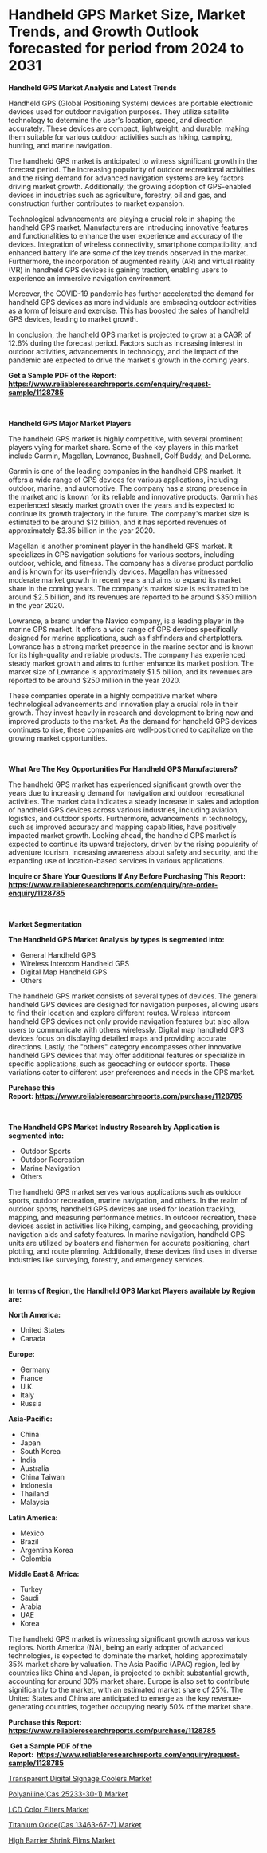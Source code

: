 <p><h1>Handheld GPS Market Size, Market Trends, and Growth Outlook forecasted for period from 2024 to 2031</h1></p><p><strong>Handheld GPS Market Analysis and Latest Trends</strong></p>
<p><p>Handheld GPS (Global Positioning System) devices are portable electronic devices used for outdoor navigation purposes. They utilize satellite technology to determine the user's location, speed, and direction accurately. These devices are compact, lightweight, and durable, making them suitable for various outdoor activities such as hiking, camping, hunting, and marine navigation.</p><p>The handheld GPS market is anticipated to witness significant growth in the forecast period. The increasing popularity of outdoor recreational activities and the rising demand for advanced navigation systems are key factors driving market growth. Additionally, the growing adoption of GPS-enabled devices in industries such as agriculture, forestry, oil and gas, and construction further contributes to market expansion.</p><p>Technological advancements are playing a crucial role in shaping the handheld GPS market. Manufacturers are introducing innovative features and functionalities to enhance the user experience and accuracy of the devices. Integration of wireless connectivity, smartphone compatibility, and enhanced battery life are some of the key trends observed in the market. Furthermore, the incorporation of augmented reality (AR) and virtual reality (VR) in handheld GPS devices is gaining traction, enabling users to experience an immersive navigation environment.</p><p>Moreover, the COVID-19 pandemic has further accelerated the demand for handheld GPS devices as more individuals are embracing outdoor activities as a form of leisure and exercise. This has boosted the sales of handheld GPS devices, leading to market growth.</p><p>In conclusion, the handheld GPS market is projected to grow at a CAGR of 12.6% during the forecast period. Factors such as increasing interest in outdoor activities, advancements in technology, and the impact of the pandemic are expected to drive the market's growth in the coming years.</p></p>
<p><strong>Get a Sample PDF of the Report:&nbsp; <a href="https://www.reliableresearchreports.com/enquiry/request-sample/1128785">https://www.reliableresearchreports.com/enquiry/request-sample/1128785</a></strong></p>
<p>&nbsp;</p>
<p><strong>Handheld GPS Major Market Players</strong></p>
<p><p>The handheld GPS market is highly competitive, with several prominent players vying for market share. Some of the key players in this market include Garmin, Magellan, Lowrance, Bushnell, Golf Buddy, and DeLorme.</p><p>Garmin is one of the leading companies in the handheld GPS market. It offers a wide range of GPS devices for various applications, including outdoor, marine, and automotive. The company has a strong presence in the market and is known for its reliable and innovative products. Garmin has experienced steady market growth over the years and is expected to continue its growth trajectory in the future. The company's market size is estimated to be around $12 billion, and it has reported revenues of approximately $3.35 billion in the year 2020.</p><p>Magellan is another prominent player in the handheld GPS market. It specializes in GPS navigation solutions for various sectors, including outdoor, vehicle, and fitness. The company has a diverse product portfolio and is known for its user-friendly devices. Magellan has witnessed moderate market growth in recent years and aims to expand its market share in the coming years. The company's market size is estimated to be around $2.5 billion, and its revenues are reported to be around $350 million in the year 2020.</p><p>Lowrance, a brand under the Navico company, is a leading player in the marine GPS market. It offers a wide range of GPS devices specifically designed for marine applications, such as fishfinders and chartplotters. Lowrance has a strong market presence in the marine sector and is known for its high-quality and reliable products. The company has experienced steady market growth and aims to further enhance its market position. The market size of Lowrance is approximately $1.5 billion, and its revenues are reported to be around $250 million in the year 2020.</p><p>These companies operate in a highly competitive market where technological advancements and innovation play a crucial role in their growth. They invest heavily in research and development to bring new and improved products to the market. As the demand for handheld GPS devices continues to rise, these companies are well-positioned to capitalize on the growing market opportunities.</p></p>
<p>&nbsp;</p>
<p><strong>What Are The Key Opportunities For Handheld GPS Manufacturers?</strong></p>
<p><p>The handheld GPS market has experienced significant growth over the years due to increasing demand for navigation and outdoor recreational activities. The market data indicates a steady increase in sales and adoption of handheld GPS devices across various industries, including aviation, logistics, and outdoor sports. Furthermore, advancements in technology, such as improved accuracy and mapping capabilities, have positively impacted market growth. Looking ahead, the handheld GPS market is expected to continue its upward trajectory, driven by the rising popularity of adventure tourism, increasing awareness about safety and security, and the expanding use of location-based services in various applications.</p></p>
<p><strong>Inquire or Share Your Questions If Any Before Purchasing This Report: <a href="https://www.reliableresearchreports.com/enquiry/pre-order-enquiry/1128785">https://www.reliableresearchreports.com/enquiry/pre-order-enquiry/1128785</a></strong></p>
<p>&nbsp;</p>
<p><strong>Market Segmentation</strong></p>
<p><strong>The Handheld GPS Market Analysis by types is segmented into:</strong></p>
<p><ul><li>General Handheld GPS</li><li>Wireless Intercom Handheld GPS</li><li>Digital Map Handheld GPS</li><li>Others</li></ul></p>
<p><p>The handheld GPS market consists of several types of devices. The general handheld GPS devices are designed for navigation purposes, allowing users to find their location and explore different routes. Wireless intercom handheld GPS devices not only provide navigation features but also allow users to communicate with others wirelessly. Digital map handheld GPS devices focus on displaying detailed maps and providing accurate directions. Lastly, the "others" category encompasses other innovative handheld GPS devices that may offer additional features or specialize in specific applications, such as geocaching or outdoor sports. These variations cater to different user preferences and needs in the GPS market.</p></p>
<p><strong>Purchase this Report:&nbsp;<a href="https://www.reliableresearchreports.com/purchase/1128785">https://www.reliableresearchreports.com/purchase/1128785</a></strong></p>
<p>&nbsp;</p>
<p><strong>The Handheld GPS Market Industry Research by Application is segmented into:</strong></p>
<p><ul><li>Outdoor Sports</li><li>Outdoor Recreation</li><li>Marine Navigation</li><li>Others</li></ul></p>
<p><p>The handheld GPS market serves various applications such as outdoor sports, outdoor recreation, marine navigation, and others. In the realm of outdoor sports, handheld GPS devices are used for location tracking, mapping, and measuring performance metrics. In outdoor recreation, these devices assist in activities like hiking, camping, and geocaching, providing navigation aids and safety features. In marine navigation, handheld GPS units are utilized by boaters and fishermen for accurate positioning, chart plotting, and route planning. Additionally, these devices find uses in diverse industries like surveying, forestry, and emergency services.</p></p>
<p>&nbsp;</p>
<p><strong>In terms of Region, the Handheld GPS Market Players available by Region are:</strong></p>
<p>
    <p> <strong> North America: </strong>
        <ul>
            <li>United States</li>
            <li>Canada</li>
        </ul>
        </p> 
    <p> <strong> Europe: </strong>
        <ul>
            <li>Germany</li>
            <li>France</li>
            <li>U.K.</li>
            <li>Italy</li>
            <li>Russia</li>
        </ul>
        </p> 
    <p> <strong> Asia-Pacific: </strong>
        <ul>
            <li>China</li>
            <li>Japan</li>
            <li>South Korea</li>
            <li>India</li>
            <li>Australia</li>
            <li>China Taiwan</li>
            <li>Indonesia</li>
            <li>Thailand</li>
            <li>Malaysia</li>
        </ul>
        </p> 
    <p> <strong> Latin America: </strong>
        <ul>
            <li>Mexico</li>
            <li>Brazil</li>
            <li>Argentina Korea</li>
            <li>Colombia</li>
        </ul>
        </p> 
    <p> <strong> Middle East & Africa: </strong>
        <ul>
            <li>Turkey</li>
            <li>Saudi</li>
            <li>Arabia</li>
            <li>UAE</li>
            <li>Korea</li>
        </ul>
    </p>
    </p>
<p><p>The handheld GPS market is witnessing significant growth across various regions. North America (NA), being an early adopter of advanced technologies, is expected to dominate the market, holding approximately 35% market share by valuation. The Asia Pacific (APAC) region, led by countries like China and Japan, is projected to exhibit substantial growth, accounting for around 30% market share. Europe is also set to contribute significantly to the market, with an estimated market share of 25%. The United States and China are anticipated to emerge as the key revenue-generating countries, together occupying nearly 50% of the market share.</p></p>
<p><strong>Purchase this Report: <a href="https://www.reliableresearchreports.com/purchase/1128785">https://www.reliableresearchreports.com/purchase/1128785</a></strong></p>
<p>&nbsp;<strong>Get a Sample PDF of the Report:&nbsp;&nbsp;<a href="https://www.reliableresearchreports.com/enquiry/request-sample/1128785">https://www.reliableresearchreports.com/enquiry/request-sample/1128785</a></strong></p>
<p><strong></strong></p>
<p><p><a href="https://github.com/WillieWoodard/Market-Research-Report-List-2/blob/main/transparent-digital-signage-coolers-market.md">Transparent Digital Signage Coolers Market</a></p><p><a href="https://www.linkedin.com/pulse/polyanilinecas-25233-30-1-market-challenges-opportunities-growth-fc6vc/">Polyaniline(Cas 25233-30-1) Market</a></p><p><a href="https://github.com/PeterParrish5/Market-Research-Report-List-2/blob/main/lcd-color-filters-market.md">LCD Color Filters Market</a></p><p><a href="https://www.linkedin.com/pulse/titanium-oxidecas-13463-67-7-market-size-share-amp-trends-howdc/">Titanium Oxide(Cas 13463-67-7) Market</a></p><p><a href="https://issuu.com/reportprime-2/docs/high-barrier-shrink-films-market-size-2030.pptx">High Barrier Shrink Films Market</a></p></p>